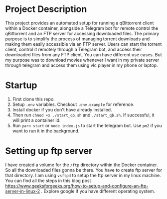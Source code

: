 # Project Description
This project provides an automated setup for running a qBittorrent client within a Docker container, alongside a Telegram bot for remote control the qBittorrent and an FTP server for accessing downloaded files. The primary purpose is to simplify the process of managing torrent downloads and making them easily accessible via an FTP server. Users can start the torrent client, control it remotely through a Telegram bot, and access their downloaded files from any FTP client. You can have different use cases. But my purpose was to download movies whenever I want in my private server through telegram and access them using vlc player in my phone or laptop.

# Startup
1. First clone this repo.
1. Setup `.env` variables. Checkout `.env.example` for reference.
1. Install docker if you don't have already installed.
1. Then run `chmod +x ./start_qb.sh` and `./start_qb.sh`. If successful, it will print a container id.
1. Run `yarn start` or `node index.js` to start the telegram bot. Use `pm2` if you want to run it in the background.

# Setting up ftp server
I have created a volume for the `/ftp` directory within the Docker container. So all the downloaded files gonna be there. You have to create ftp server for that directory. I am using `vsftpd` to setup the ftp server in my linux machine. You can find all the steps in this blog post https://www.geeksforgeeks.org/how-to-setup-and-configure-an-ftp-server-in-linux-2 . Explore google if you have different operating system.

<!-- ## Screenshots

1. **The `/start` command**:
   ![The `/start` command](https://raw.githubusercontent.com/jayeen28/torrent-to-ftp/main/screen_shots/Screenshot%20from%202024-05-21%2016-49-42.png)

1. **The `/add magnetLink` command**:
   ![The `/add magnetLink` command](https://raw.githubusercontent.com/jayeen28/torrent-to-ftp/main/screen_shots/Screenshot%20from%202024-05-21%2016-50-49.png)

1. **The `/seAll` command**:
   ![The `/seeAll` command](https://raw.githubusercontent.com/jayeen28/torrent-to-ftp/main/screen_shots/Screenshot%20from%202024-05-21%2016-51-13.png) -->
